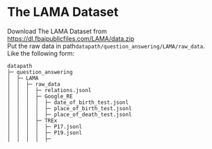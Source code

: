 # The LAMA Dataset

Download The LAMA Dataset from https://dl.fbaipublicfiles.com/LAMA/data.zip   
Put the raw data in path`datapath/question_answering/LAMA/raw_data`.   
Like the following form:

```angular2html
datapath
├─ question_answering
│  ├─ LAMA
│  │  ├─ raw_data
│  │  │  ├─ relations.jsonl
│  │  │  ├─ Google_RE
│  │  │  │  ├─ date_of_birth_test.jsonl
│  │  │  │  ├─ place_of_birth_test.jsonl
│  │  │  │  ├─ place_of_death_test.jsonl
│  │  │  ├─ TREx
│  │  │  │  ├─ P17.jsonl
│  │  │  │  ├─ P19.jsonl
│  │  │  │  ├─
```